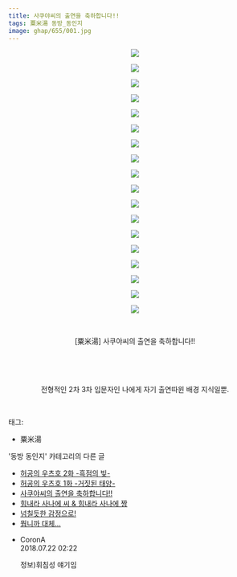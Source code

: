 ```yaml
---
title: 사쿠야씨의 출연을 축하합니다!!
tags: 粟米湯 동방_동인지
image: ghap/655/001.jpg
---
```

<div class="article">
<p style="text-align: center; clear: none; float: none;"><img src="{{ site.nasurl }}/ghap/655/001.jpg"/></p>
<p style="text-align: center; clear: none; float: none;"><img src="{{ site.nasurl }}/ghap/655/002.jpg"/></p>
<p style="text-align: center; clear: none; float: none;"><img src="{{ site.nasurl }}/ghap/655/003.jpg"/></p>
<p style="text-align: center; clear: none; float: none;"><img src="{{ site.nasurl }}/ghap/655/004.jpg"/></p>
<p style="text-align: center; clear: none; float: none;"><img src="{{ site.nasurl }}/ghap/655/005.jpg"/></p>
<p style="text-align: center; clear: none; float: none;"><img src="{{ site.nasurl }}/ghap/655/006.jpg"/></p>
<p style="text-align: center; clear: none; float: none;"><img src="{{ site.nasurl }}/ghap/655/007.jpg"/></p>
<p style="text-align: center; clear: none; float: none;"><img src="{{ site.nasurl }}/ghap/655/008.jpg"/></p>
<p style="text-align: center; clear: none; float: none;"><img src="{{ site.nasurl }}/ghap/655/009.jpg"/></p>
<p style="text-align: center; clear: none; float: none;"><img src="{{ site.nasurl }}/ghap/655/010.jpg"/></p>
<p style="text-align: center; clear: none; float: none;"><img src="{{ site.nasurl }}/ghap/655/011.jpg"/></p>
<p style="text-align: center; clear: none; float: none;"><img src="{{ site.nasurl }}/ghap/655/012.jpg"/></p>
<p style="text-align: center; clear: none; float: none;"><img src="{{ site.nasurl }}/ghap/655/013.jpg"/></p>
<p style="text-align: center; clear: none; float: none;"><img src="{{ site.nasurl }}/ghap/655/014.jpg"/></p>
<p style="text-align: center; clear: none; float: none;"><img src="{{ site.nasurl }}/ghap/655/015.jpg"/></p>
<p style="text-align: center; clear: none; float: none;"><img src="{{ site.nasurl }}/ghap/655/016.jpg"/></p>
<p style="text-align: center; clear: none; float: none;"><img src="{{ site.nasurl }}/ghap/655/017.jpg"/></p>
<p style="text-align: center; clear: none; float: none;"><img src="{{ site.nasurl }}/ghap/655/018.jpg"/></p>
<p style="text-align: center; clear: none; float: none;"><br/></p>
<p style="text-align: center; clear: none; float: none;">[粟米湯] 사쿠야씨의 출연을 축하합니다!!</p>
<p style="text-align: center; clear: none; float: none;"><br/></p>
<p style="text-align: center; clear: none; float: none;"><br/></p>
<p style="text-align: center; clear: none; float: none;">전형적인 2차 3차 입문자인 나에게 자기 출연따윈 배경 지식일뿐.</p>
<p><br/></p>
</div><div class="tagTrail">
<p>태그: </p>
<ul>
<li>粟米湯</li>
</ul>
</div><div class="another">
<p>'동방 동인지' 카테고리의 다른 글</p>
<ul>
<li><a href="/2016-07-03-ghap_657">허공의 우츠호 2화 -흑점의 빛-</a></li>
<li><a href="/2016-07-03-ghap_656">허공의 우츠호 1화 -거짓된 태양-</a></li>
<li><a href="/2016-07-03-ghap_655">사쿠야씨의 출연을 축하합니다!!</a></li>
<li><a href="/2016-07-03-ghap_654">힘내라 사나에 씨 &amp; 힘내라 사나에 짱</a></li>
<li><a href="/2016-07-03-ghap_653">넘칠듯한 감정으로!</a></li>
<li><a href="/2016-07-03-ghap_652">뭡니까 대체...</a></li>
</ul>
</div><div class="cb_module cb_fluid">
<div class="cb_wrt cb_profile">
<div class="comment">
<ul>
<li class="cb_thumb_off" id="comment15291484">
<div class="cb_comment_area">
<div class="cb_info_area">
<div class="cb_section">
<span class="cb_nick_name">CoronA</span>
</div>
<div class="cb_section">
<span class="cb_date">2018.07.22 02:22 </span>
</div>
</div>
<div class="cb_dsc_comment">
<p class="cb_dsc">
											정보)휘침성 얘기임
										</p>
</div>
</div></li>
</ul>
</div>
</div><!-- commentList close -->
</div>